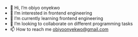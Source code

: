 - 👋 Hi, I’m obiyo onyekwo
- 👀 I’m interested in frontend engineering
- 🌱 I’m currently learning frontend engineering
- 💞️ I’m looking to collaborate on different programming tasks
- 📫 How to reach me obiyoonyekwo@gmail.com

<!---
obimbiyo/obimbiyo is a ✨ special ✨ repository because its `README.md` (this file) appears on your GitHub profile.
You can click the Preview link to take a look at your changes.
--->
